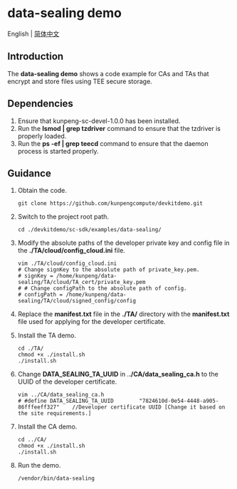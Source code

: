 # **data-sealing demo**

English | [简体中文](README.md)

## Introduction

The **data-sealing demo** shows a code example for CAs and TAs that encrypt and store files using TEE secure storage.

## Dependencies

1. Ensure that kunpeng-sc-devel-1.0.0 has been installed.
2. Run the **lsmod | grep tzdriver** command to ensure that the tzdriver is properly loaded.
3. Run the **ps -ef | grep teecd** command to ensure that the daemon process is started properly.

## Guidance

1. Obtain the code.

   ```shell
   git clone https://github.com/kunpengcompute/devkitdemo.git
   ```

2. Switch to the project root path.

   ```shell
   cd ./devkitdemo/sc-sdk/examples/data-sealing/
   ```

3. Modify the absolute paths of the developer private key and config file in the **./TA/cloud/config_cloud.ini** file.

   ```shell
   vim ./TA/cloud/config_cloud.ini
   # Change signKey to the absolute path of private_key.pem.
   # signKey = /home/kunpeng/data-sealing/TA/cloud/TA_cert/private_key.pem
   # # Change configPath to the absolute path of config.
   # configPath = /home/kunpeng/data-sealing/TA/cloud/signed_config/config
   ```

4. Replace the **manifest.txt** file in the **./TA/** directory with the **manifest.txt** file used for applying for the
   developer certificate.

5. Install the TA demo.

   ```shell
   cd ./TA/
   chmod +x ./install.sh
   ./install.sh
   ```

6. Change **DATA_SEALING_TA_UUID** in .**./CA/data_sealing_ca.h** to the UUID of the developer certificate.

   ```shell
   vim ../CA/data_sealing_ca.h
   # #define DATA_SEALING_TA_UUID        "7824610d-0e54-4448-a905-86fffeeff327"    //Developer certificate UUID [Change it based on the site requirements.]
   ```

7. Install the CA demo.

   ```shell
   cd ../CA/
   chmod +x ./install.sh
   ./install.sh
   ```

8. Run the demo.

   ```shell
   /vendor/bin/data-sealing
   ```
